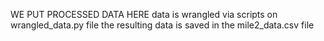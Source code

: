 WE PUT PROCESSED DATA HERE
data is wrangled via scripts on wrangled_data.py file
the resulting data is saved in the mile2_data.csv file
